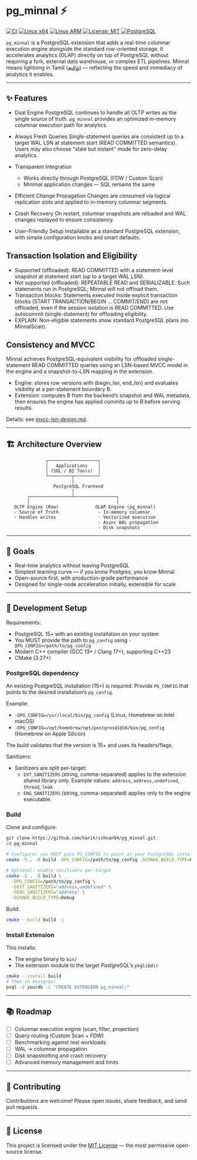 # pg_minnal ⚡️

[![CI](https://github.com/harikrishnan94/minnal/actions/workflows/ci.yml/badge.svg?branch=main)](https://github.com/harikrishnan94/minnal/actions/workflows/ci.yml)
[![Linux x64](https://img.shields.io/github/actions/workflow/status/harikrishnan94/minnal/ci.yml?branch=main&job=Build%20%26%20Test%20%28ubuntu-latest%2C%20gcc%2C%20RelWithDebInfo%29&label=Linux%20x64&logo=linux)](https://github.com/harikrishnan94/minnal/actions/workflows/ci.yml?query=branch%3Amain+Build%20%26%20Test%20%28ubuntu-latest%2C%20gcc%2C%20RelWithDebInfo%29)
[![Linux ARM](https://img.shields.io/github/actions/workflow/status/harikrishnan94/minnal/ci.yml?branch=main&job=Build%20%26%20Test%20%28ubuntu-24.04-arm%2C%20gcc%2C%20RelWithDebInfo%29&label=Linux%20ARM&logo=linux)](https://github.com/harikrishnan94/minnal/actions/workflows/ci.yml?query=branch%3Amain+Build%20%26%20Test%20%28ubuntu-24.04-arm%2C%20gcc%2C%20RelWithDebInfo%29)
[![License: MIT](https://img.shields.io/badge/License-MIT-green.svg)](LICENSE)
[![PostgreSQL](https://img.shields.io/badge/PostgreSQL-15%2B-blue)](https://www.postgresql.org/)

`pg_minnal` is a PostgreSQL extension that adds a real-time columnar execution engine alongside the standard row-oriented storage. It accelerates analytics (OLAP) directly on top of PostgreSQL without requiring a fork, external data warehouse, or complex ETL pipelines.
Minnal means lightning in Tamil ([தமிழ்](https://en.wikipedia.org/wiki/Tamil_language)) — reflecting the speed and immediacy of analytics it enables.

---

## ✨ Features

- Dual Engine
  PostgreSQL continues to handle all OLTP writes as the single source of truth. `pg_minnal` provides an optimized in-memory columnar execution path for analytics.

- Always Fresh Queries
  Single-statement queries are consistent up to a target WAL LSN at statement start (READ COMMITTED semantics). Users may also choose "stale but instant" mode for zero-delay analytics.

- Transparent Integration
  - Works directly through PostgreSQL (FDW / Custom Scan)
  - Minimal application changes — SQL remains the same

- Efficient Change Propagation
  Changes are consumed via logical replication slots and applied to in-memory columnar segments.

- Crash Recovery
  On restart, columnar snapshots are reloaded and WAL changes replayed to ensure consistency.

- User-Friendly Setup
  Installable as a standard PostgreSQL extension, with simple configuration knobs and smart defaults.

## Transaction Isolation and Eligibility

- Supported (offloaded): READ COMMITTED with a statement-level snapshot at statement start (up to a target WAL LSN).
- Not supported (offloaded): REPEATABLE READ and SERIALIZABLE. Such statements run in PostgreSQL; Minnal will not offload them.
- Transaction blocks: Statements executed inside explicit transaction blocks (START TRANSACTION/BEGIN … COMMIT/END) are not offloaded, even if the session isolation is READ COMMITTED. Use autocommit (single-statement) for offloading eligibility.
- EXPLAIN: Non-eligible statements show standard PostgreSQL plans (no MinnalScan).

## Consistency and MVCC

Minnal achieves PostgreSQL-equivalent visibility for offloaded single-statement READ COMMITTED queries using an LSN-based MVCC model in the engine and a snapshot-to-LSN mapping in the extension.

- Engine: stores row versions with (begin_lsn, end_lsn) and evaluates visibility at a per-statement boundary B.
- Extension: computes B from the backend’s snapshot and WAL metadata, then ensures the engine has applied commits up to B before serving results.

Details: see [mvcc-lsn-design.md](./mvcc-lsn-design.md).

---

## 🏗️ Architecture Overview

```
               ┌───────────────────┐
               │   Applications    │
               │ (SQL / BI Tools)  │
               └─────────┬─────────┘
                         │
                  PostgreSQL Frontend
                         │
        ┌────────────────┴────────────────┐
        │                                 │
   OLTP Engine (Row)              OLAP Engine (pg_minnal)
   - Source of Truth               - In-memory columnar
   - Handles writes                - Vectorized execution
                                   - Async WAL propagation
                                   - Disk snapshots
```

---

## 🚀 Goals

- Real-time analytics without leaving PostgreSQL
- Simplest learning curve — if you know Postgres, you know Minnal
- Open-source first, with production-grade performance
- Designed for single-node acceleration initially, extensible for scale

---

## 🔧 Development Setup

Requirements:
- PostgreSQL 15+ with an existing installation on your system
- You MUST provide the path to `pg_config` using `-DPG_CONFIG=/path/to/pg_config`
- Modern C++ compiler (GCC 13+ / Clang 17+), supporting C++23
- CMake (3.27+)

### PostgreSQL dependency

An existing PostgreSQL installation (15+) is required. Provide `PG_CONFIG` that points to the desired installation’s `pg_config`.

Example:
- `-DPG_CONFIG=/usr/local/bin/pg_config` (Linux, Homebrew on Intel macOS)
- `-DPG_CONFIG=/opt/homebrew/opt/postgresql@16/bin/pg_config` (Homebrew on Apple Silicon)

The build validates that the version is 15+ and uses its headers/flags.

Sanitizers:
- Sanitizers are split per-target:
  - `EXT_SANITIZERS` (string, comma-separated) applies to the extension shared library only.
    Example values: `address`, `address,undefined`, `thread`, `leak`
  - `ENG_SANITIZERS` (string, comma-separated) applies only to the engine executable.

### Build

Clone and configure:

```bash
git clone https://github.com/harikrishnan94/pg_minnal.git
cd pg_minnal

# Configure: you MUST pass PG_CONFIG to point at your PostgreSQL installation
cmake -S . -B build -DPG_CONFIG=/path/to/pg_config -DCMAKE_BUILD_TYPE=RelWithDebInfo

# Optional: enable sanitizers per-target
cmake -S . -B build \
  -DPG_CONFIG=/path/to/pg_config \
  -DEXT_SANITIZERS="address,undefined" \
  -DENG_SANITIZERS="address" \
  -DCMAKE_BUILD_TYPE=Debug
```

Build:

```bash
cmake --build build -j
```

### Install Extension

This installs:
- The engine binary to `bin/`
- The extension module to the target PostgreSQL’s `pkglibdir`

```bash
cmake --install build
# Then in Postgres:
psql -d yourdb -c "CREATE EXTENSION pg_minnal;"
```

---

## 📚 Roadmap

- [ ] Columnar execution engine (scan, filter, projection)
- [ ] Query routing (Custom Scan + FDW)
- [ ] Benchmarking against real workloads
- [ ] WAL → columnar propagation
- [ ] Disk snapshotting and crash recovery
- [ ] Advanced memory management and limits

---

## 🤝 Contributing

Contributions are welcome!
Please open issues, share feedback, and send pull requests.

---

## 📜 License

This project is licensed under the [MIT License](LICENSE) — the most permissive open-source license.
